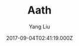 ---
title: Aath
github: 'https://github.com/lewis-geek/hexo-theme-Aath'
demo: 'http://lewis.suclub.cn/'
author: Yang Liu
ssg:
  - Hexo
cms:
  - No Cms
date: 2017-09-04T02:41:19.000Z
github_branch: develop
description: Hexo 主题
stale: true
---